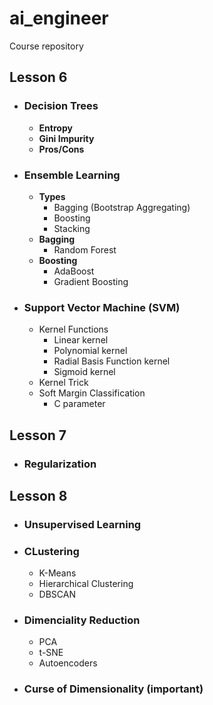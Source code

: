 # ai_engineer
Course repository

## **Lesson 6**
* ### Decision Trees
  * **Entropy**
  * **Gini Impurity**
  * **Pros/Cons**
* ### Ensemble Learning
  * **Types**
    * Bagging (Bootstrap Aggregating)
    * Boosting
    * Stacking
  * **Bagging**
    * Random Forest
  * **Boosting**
    * AdaBoost
    * Gradient Boosting
* ### Support Vector Machine (SVM)
  * Kernel Functions
    * Linear kernel
    * Polynomial kernel
    * Radial Basis Function kernel
    * Sigmoid kernel  
  * Kernel Trick
  * Soft Margin Classification
    * C parameter
 
## **Lesson 7**
* ### Regularization

## **Lesson 8**
* ### Unsupervised Learning
* ### CLustering
  * K-Means
  * Hierarchical Clustering
  * DBSCAN
* ### Dimenciality Reduction
  * PCA
  * t-SNE
  * Autoencoders
* ### Curse of Dimensionality (important)
